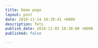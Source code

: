 ```yaml
---
title: Demo page
layout: post
date: 2018-11-14 10:39:41 +0000
description: Tets
publish_date: 2018-11-05 18:30:00 +0000
published: false

---
```

